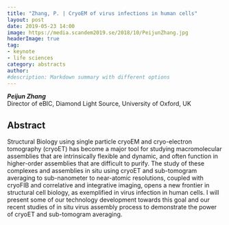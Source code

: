 ```yaml
---
title: "Zhang, P. | CryoEM of virus infections in human cells"
layout: post
date: 2019-05-23 14:00
image: https://media.scandem2019.se/2018/10/PeijunZhang.jpg
headerImage: true
tag:
- keynote
- life sciences
category: abstracts
author:
#description: Markdown summary with different options
---
```


_**Peijun Zhang**_<br/>
 Director of eBIC, Diamond Light Source, University of Oxford, UK<br/>

## Abstract

Structural Biology using single particle cryoEM and cryo-electron tomography (cryoET) has become a major tool for studying macromolecular assemblies that are intrinsically flexible and dynamic, and often function in higher-order assemblies that are difficult to purify. The study of these complexes and assemblies in situ using cryoET and sub-tomogram averaging to sub-nanometer to near-atomic resolutions, coupled with cryoFIB and correlative and integrative imaging, opens a new frontier in structural cell biology, as exemplified in virus infection in human cells. I will present some of our technology development towards this goal and our recent studies of in situ virus assembly process to demonstrate the power of cryoET and sub-tomogram averaging.<br/>

